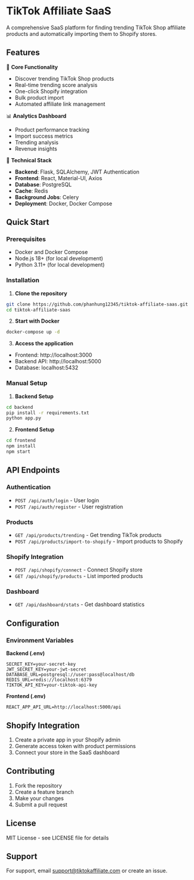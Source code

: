 # TikTok Affiliate SaaS

A comprehensive SaaS platform for finding trending TikTok Shop affiliate products and automatically importing them to Shopify stores.

## Features

🚀 **Core Functionality**
- Discover trending TikTok Shop products
- Real-time trending score analysis
- One-click Shopify integration
- Bulk product import
- Automated affiliate link management

📊 **Analytics Dashboard**
- Product performance tracking
- Import success metrics
- Trending analysis
- Revenue insights

🔧 **Technical Stack**
- **Backend**: Flask, SQLAlchemy, JWT Authentication
- **Frontend**: React, Material-UI, Axios
- **Database**: PostgreSQL
- **Cache**: Redis
- **Background Jobs**: Celery
- **Deployment**: Docker, Docker Compose

## Quick Start

### Prerequisites
- Docker and Docker Compose
- Node.js 18+ (for local development)
- Python 3.11+ (for local development)

### Installation

1. **Clone the repository**
```bash
git clone https://github.com/phanhung12345/tiktok-affiliate-saas.git
cd tiktok-affiliate-saas
```

2. **Start with Docker**
```bash
docker-compose up -d
```

3. **Access the application**
- Frontend: http://localhost:3000
- Backend API: http://localhost:5000
- Database: localhost:5432

### Manual Setup

1. **Backend Setup**
```bash
cd backend
pip install -r requirements.txt
python app.py
```

2. **Frontend Setup**
```bash
cd frontend
npm install
npm start
```

## API Endpoints

### Authentication
- `POST /api/auth/login` - User login
- `POST /api/auth/register` - User registration

### Products
- `GET /api/products/trending` - Get trending TikTok products
- `POST /api/products/import-to-shopify` - Import products to Shopify

### Shopify Integration
- `POST /api/shopify/connect` - Connect Shopify store
- `GET /api/shopify/products` - List imported products

### Dashboard
- `GET /api/dashboard/stats` - Get dashboard statistics

## Configuration

### Environment Variables

**Backend (.env)**
```
SECRET_KEY=your-secret-key
JWT_SECRET_KEY=your-jwt-secret
DATABASE_URL=postgresql://user:pass@localhost/db
REDIS_URL=redis://localhost:6379
TIKTOK_API_KEY=your-tiktok-api-key
```

**Frontend (.env)**
```
REACT_APP_API_URL=http://localhost:5000/api
```

## Shopify Integration

1. Create a private app in your Shopify admin
2. Generate access token with product permissions
3. Connect your store in the SaaS dashboard

## Contributing

1. Fork the repository
2. Create a feature branch
3. Make your changes
4. Submit a pull request

## License

MIT License - see LICENSE file for details

## Support

For support, email support@tiktokaffiliate.com or create an issue.